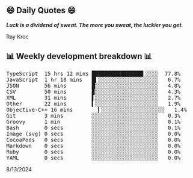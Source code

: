 ## 😄 Daily Quotes 😄

_**Luck is a dividend of sweat. The more you sweat, the luckier you get.**_

Ray Kroc



## 📊 Weekly development breakdown 📊

<pre>TypeScript  15 hrs 12 mins ████████████████▎░░░░  77.8%
JavaScript  1 hr 18 mins   █▍░░░░░░░░░░░░░░░░░░░   6.7%
JSON        56 mins        █░░░░░░░░░░░░░░░░░░░░   4.8%
CSV         50 mins        ▉░░░░░░░░░░░░░░░░░░░░   4.3%
XML         31 mins        ▌░░░░░░░░░░░░░░░░░░░░   2.7%
Other       22 mins        ▍░░░░░░░░░░░░░░░░░░░░   1.9%
Objective-C++ 16 mins        ▎░░░░░░░░░░░░░░░░░░░░   1.4%
Git         3 mins         ░░░░░░░░░░░░░░░░░░░░░   0.3%
Groovy      1 min          ░░░░░░░░░░░░░░░░░░░░░   0.1%
Bash        0 secs         ░░░░░░░░░░░░░░░░░░░░░   0.1%
Image (svg) 0 secs         ░░░░░░░░░░░░░░░░░░░░░   0.0%
CocoaPods   0 secs         ░░░░░░░░░░░░░░░░░░░░░   0.0%
Markdown    0 secs         ░░░░░░░░░░░░░░░░░░░░░   0.0%
Ruby        0 secs         ░░░░░░░░░░░░░░░░░░░░░   0.0%
YAML        0 secs         ░░░░░░░░░░░░░░░░░░░░░   0.0%</pre>

8/13/2024